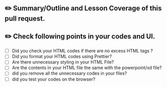 ## :pencil2: Summary/Outline and Lesson Coverage of this pull request.
<!-- Please paste the JIRA TICKET below -->


## :pencil2: Check following points in your codes and UI.
- [ ] Did you check your HTML codes if there are no excess HTML tags ?
- [ ] Did you format your HTML codes using Prettier?
- [ ] Are there unnecessary styling in your HTML File?
- [ ] Are the contents in your HTML file the same with the powerpoint/xd file?
- [ ] did you remove all the unnecessary codes in your files?
- [ ] did you test your codes on the browser?

